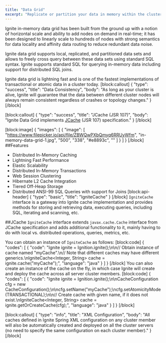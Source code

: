 ```yaml
---
title: "Data Grid"
excerpt: "Replicate or partition your data in memory within the cluster."
---
```

Ignite in-memory data grid has been built from the ground up with a notion of horizontal scale and ability to add nodes on demand in real-time; it has been designed to linearly scale to hundreds of nodes with strong semantics for data locality and affinity data routing to reduce redundant data noise.

Ignite data grid supports local, replicated, and partitioned data sets and allows to freely cross query between these data sets using standard SQL syntax. Ignite supports standard SQL for querying in-memory data including support for distributed SQL joins. 

Ignite data grid is lightning fast and is one of the fastest implementations of transactional or atomic data in a  cluster today.
[block:callout]
{
  "type": "success",
  "title": "Data Consistency",
  "body": "As long as your cluster is alive, Ignite will guarantee that the data between different cluster nodes will always remain consistent regardless of crashes or topology changes."
}
[/block]

[block:callout]
{
  "type": "success",
  "title": "JCache (JSR 107)",
  "body": "Ignite Data Grid implements [JCache](doc:jcache) (JSR 107) specification."
}
[/block]

[block:image]
{
  "images": [
    {
      "image": [
        "https://www.filepicker.io/api/file/ZBWQwPXbQmyq6RRUyWfm",
        "in-memory-data-grid-1.jpg",
        "500",
        "338",
        "#e8893c",
        ""
      ]
    }
  ]
}
[/block]
##Features
  * Distributed In-Memory Caching
  * Lightning Fast Performance
  * Elastic Scalability
  * Distributed In-Memory Transactions
  * Web Session Clustering
  * Hibernate L2 Cache Integration
  * Tiered Off-Heap Storage
  * Distributed ANSI-99 SQL Queries with support for Joins
[block:api-header]
{
  "type": "basic",
  "title": "IgniteCache"
}
[/block]
`IgniteCache` interface is a gateway into Ignite cache implementation and provides methods for storing and retrieving data, executing queries, including SQL, iterating and scanning, etc.

##JCache
`IgniteCache` interface extends `javax.cache.Cache` interface from JCache specification and adds additional functionality to it, mainly having to do with local vs. distributed operations, queries, metrics, etc.

You can obtain an instance of `IgniteCache` as follows:
[block:code]
{
  "codes": [
    {
      "code": "Ignite ignite = Ignition.ignite();\n\n// Obtain instance of cache named \"myCache\".\n// Note that different caches may have different generics.\nIgniteCache<Integer, String> cache = ignite.cache(\"myCache\");",
      "language": "java"
    }
  ]
}
[/block]
You can also create an instance of the cache on the fly, in which case Ignite will create and deploy the cache across all server cluster members.
[block:code]
{
  "codes": [
    {
      "code": "Ignite ignite = Ignition.ignite();\n\nCacheConfiguration cfg = new CacheConfiguration();\n\ncfg.setName(\"myCache\");\ncfg.setAtomicityMode(TRANSACTIONAL);\n\n// Create cache with given name, if it does not exist.\nIgniteCache<Integer, String> cache = ignite.getOrCreateCache(cfg);",
      "language": "java"
    }
  ]
}
[/block]

[block:callout]
{
  "type": "info",
  "title": "XML Configuration",
  "body": "All caches defined in Ignite Spring XML configuration on any cluster member will also be automatically created and deployed on all the cluster servers (no need to specify the same configuration on each cluster member)."
}
[/block]